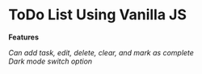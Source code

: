 # ToDo List Using Vanilla JS

**Features**

*Can add task, edit, delete, clear, and mark as complete*<br>
*Dark mode switch option*




